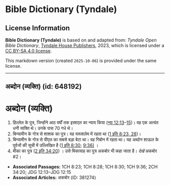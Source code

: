 # Bible Dictionary (Tyndale)

## License Information

**Bible Dictionary (Tyndale)** is based on and adapted from: _Tyndale Open Bible Dictionary_, [Tyndale House Publishers](https://tyndaleopenresources.com/), 2023, which is licensed under a [CC BY-SA 4.0 license](https://creativecommons.org/licenses/by-sa/4.0/legalcode.en).

This markdown version (created `2025-10-06`) is provided under the same license.



--------------------------------

## अब्दोन (व्यक्ति) (id: 648192)

अब्दोन (व्यक्ति)
================

1. हिल्लेल के पुत्र, जिन्होंने आठ वर्षों तक इस्राएल का न्याय किया ([न्या 12:13](https://ref.ly/Judg12:13-Judg12:15)–[15](https://ref.ly/Judg12:13-Judg12:15))। वह एक अत्यंत धनी व्यक्ति थे। उनके पास 70 गधे थे।
2. बिन्यामीन के गोत्र से शाशक का पुत्र। वह यरूशलेम में रहता था ([1 इति 8:23, 28](https://ref.ly/1Chr8:23,1Chr8:28))।
3. बिन्यामीन के गोत्र से यीएल का सबसे बड़ा बेटा था। वह गिबोन में रहता था। यह अब्दोन शाऊल के पूर्वजों की सूची में उल्लिखित है ([1 इति 8:30](https://ref.ly/1Chr8:30); [9:36\)](https://ref.ly/1Chr9:36) ।
4. मीका का पुत्र ([2 इति 34:20](https://ref.ly/2Chr34:20)) । उसे मिकायाह का पुत्र अकबोर भी कहा जाता है। *देखें* अकबोर \#2।

* **Associated Passages:** 1CH 8:23; 1CH 8:28; 1CH 8:30; 1CH 9:36; 2CH 34:20; JDG 12:13–JDG 12:15
* **Associated Articles:** अकबोर (ID: 381274)


